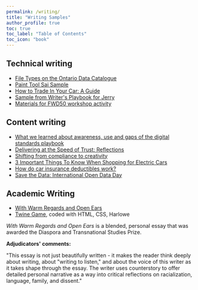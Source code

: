 ```yaml
---
permalink: /writing/
title: "Writing Samples"
author_profile: true
toc: true
toc_label: "Table of Contents"
toc_icon: "book"
---
```

## Technical writing
* [File Types on the Ontario Data Catalogue](https://data.ontario.ca/about#training-materials)
* [Paint Tool Sai Sample](https://janeluwrites.files.wordpress.com/2021/06/f81fec_d596f1871ce142fabd401aef8b8cbb7a.pdf)
* [How to Trade In Your Car: A Guide](https://getjerry.com/car-insurance/how-to-trade-in-a-car)
* [Sample from Writer's Playbook for Jerry](https://drive.google.com/file/d/1AXB5i9ev13MaogTONPgO7yNGR4_8_Df4/view?usp=sharing)
* [Materials for FWD50 workshop activity](https://github.com/DTS-STN/digital-service-reviews/tree/main/assets/capture-the-approval)

## Content writing
* [What we learned about awareness, use and gaps of the digital standards playbook](https://alpha.service.canada.ca/en/projects/digital-standards-playbook/awareness-use-gaps)
* [Delivering at the Speed of Trust: Reflections](https://medium.com/good-trouble/delivering-at-the-speed-of-trust-reflections-19eedf83fdc0)
* [Shifting from compliance to creativity](https://medium.com/good-trouble/shifting-from-compliance-to-creativity-9ab7187f13e)
* [3 Important Things To Know When Shopping for Electric Cars](https://getjerry.com/insights/3-important-things-to-know-when-shopping-electric-cars)
* [How do car insurance deductibles work?](https://drive.google.com/file/d/1hZvh800X8aXLdhHK88IOfjvqDCQtYqIA/view?usp=drive_link)
* [Save the Data: International Open Data Day](https://medium.com/ontariodigital/save-the-data-international-open-data-day-9150c19da489)

## Academic Writing
* [With Warm Regards and Open Ears](https://janeluwrites.files.wordpress.com/2021/06/with-warm-regards-and-open-ears-jane-resume.pdf)
* [Twine Game](https://janelu.itch.io/when-we-fall), coded with HTML, CSS, Harlowe

_With Warm Regards and Open Ears_ is a blended, personal essay that was awarded the Diaspora and Transnational Studies Prize.

**Adjudicators' comments:**

"This essay is not just beautifully written - it makes the reader think deeply about writing, about "writing to listen," and about the voice of this writer as it takes shape through the essay. The writer uses counterstory to offer detailed personal narrative as a way into critical reflections on racialization, language, family, and dissent."
